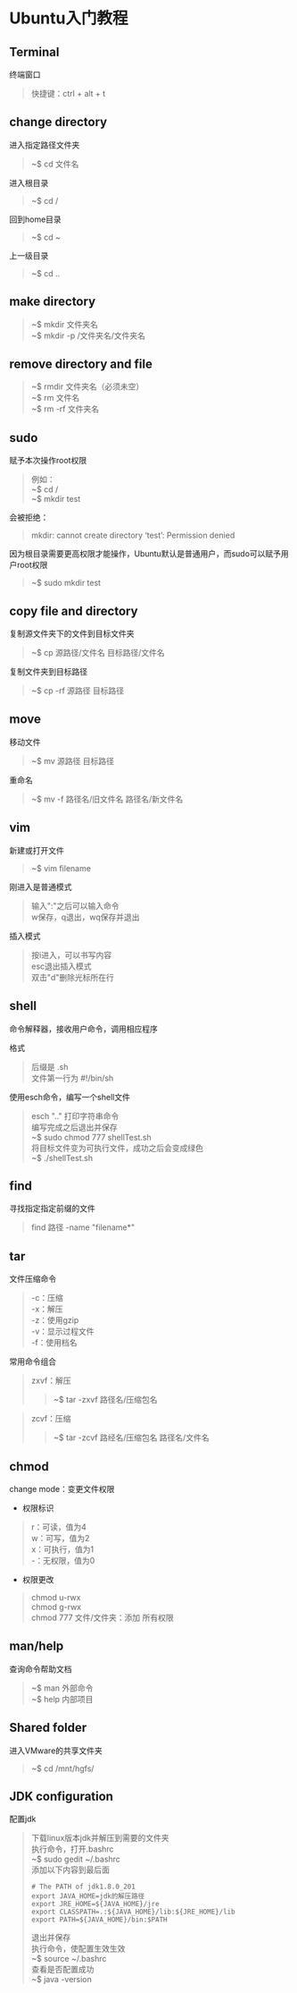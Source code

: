 # Ubuntu入门教程

## Terminal

终端窗口    
> 快捷键：ctrl + alt + t

## change directory

进入指定路径文件夹
> ~$ cd 文件名   

进入根目录
> ~$ cd /   

回到home目录   
> ~$ cd ~   

上一级目录
> ~$ cd ..

## make directory

> ~$ mkdir 文件夹名   
~$ mkdir -p /文件夹名/文件夹名

## remove directory and file

> ~$ rmdir 文件夹名（必须未空）   
~$ rm 文件名   
~$ rm -rf 文件夹名

## sudo

赋予本次操作root权限   
> 例如：   
~$ cd /   
~$ mkdir test  
 
会被拒绝：
> mkdir: cannot create directory ‘test’: Permission denied    

因为根目录需要更高权限才能操作，Ubuntu默认是普通用户，而sudo可以赋予用户root权限   
> ~$ sudo mkdir test

## copy file and directory

复制源文件夹下的文件到目标文件夹   
> ~$ cp 源路径/文件名 目标路径/文件名

复制文件夹到目标路径   
> ~$ cp -rf 源路径 目标路径

## move
移动文件
> ~$ mv 源路径 目标路径  

重命名   
> ~$ mv -f 路径名/旧文件名  路径名/新文件名
## vim

新建或打开文件   
> ~$ vim filename   

刚进入是普通模式
> 输入":"之后可以输入命令    
w保存，q退出，wq保存并退出  

插入模式
> 按i进入，可以书写内容   
esc退出插入模式   
双击"d"删除光标所在行

## shell

命令解释器，接收用户命令，调用相应程序
  
格式
> 后缀是 .sh   
文件第一行为 #!/bin/sh   

使用esch命令，编写一个shell文件
> esch ".." 打印字符串命令   
编写完成之后退出并保存   
~$ sudo chmod 777 shellTest.sh   
将目标文件变为可执行文件，成功之后会变成绿色   
~$ ./shellTest.sh

## find
寻找指定指定前缀的文件
> find 路径 -name "filename*"

## tar
文件压缩命令
> -c：压缩   
-x：解压   
-z：使用gzip   
-v：显示过程文件   
-f：使用档名

常用命令组合
> zxvf：解压
>> ~$ tar -zxvf 路径名/压缩包名   

> zcvf：压缩   
>> ~$ tar -zcvf 路经名/压缩包名 路径名/文件名 

## chmod
change mode：变更文件权限
+ 权限标识
> r：可读，值为4   
w：可写，值为2   
x：可执行，值为1   
-：无权限，值为0

+ 权限更改
> chmod u-rwx   
chmod g-rwx   
chmod 777 文件/文件夹：添加 所有权限    
## man/help

查询命令帮助文档
> ~$ man 外部命令   
~$ help 内部项目

## Shared folder
进入VMware的共享文件夹
> ~$ cd /mnt/hgfs/

## JDK configuration
配置jdk
> 下载linux版本jdk并解压到需要的文件夹   
执行命令，打开.bashrc  
~$ sudo gedit ~/.bashrc   
添加以下内容到最后面   
> ```
> # The PATH of jdk1.8.0_201   
> export JAVA_HOME=jdk的解压路径   
> export JRE_HOME=${JAVA_HOME}/jre   
> export CLASSPATH=.:${JAVA_HOME}/lib:${JRE_HOME}/lib   
> export PATH=${JAVA_HOME}/bin:$PATH
> ```   
> 退出并保存   
执行命令，使配置生效生效   
~$ source ~/.bashrc   
> 查看是否配置成功   
~$ java -version
